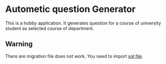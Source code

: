 # Autometic question Generator

This is a hobby application. It generates question for a course of university student as selected course of department.

## Warning

There are migration file does not work. You need to import [sql file](https://raw.githubusercontent.com/jakarea/randomQuestionGenerator/master/this.sql).
